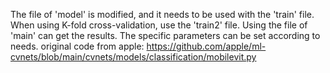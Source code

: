The file of 'model' is modified, and it needs to be used with the 'train' file. When using K-fold cross-validation, use the 'train2' file. Using the file of 'main' can get the results. The specific parameters can be set according to needs. 
original code from apple:
https://github.com/apple/ml-cvnets/blob/main/cvnets/models/classification/mobilevit.py
